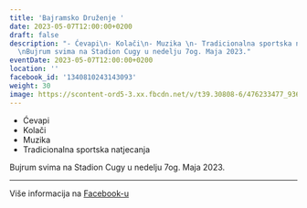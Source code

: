 ```yaml
---
title: 'Bajramsko Druženje '
date: 2023-05-07T12:00:00+0200
draft: false
description: "- Ćevapi\n- Kolači\n- Muzika \n- Tradicionalna sportska natjecanja\n\
  \nBujrum svima na Stadion Cugy u nedelju 7og. Maja 2023."
eventDate: 2023-05-07T12:00:00+0200
location: ''
facebook_id: '1340810243143093'
weight: 30
image: https://scontent-ord5-3.xx.fbcdn.net/v/t39.30808-6/476233477_936651505262116_4103480540059516894_n.jpg?_nc_cat=110&ccb=1-7&_nc_sid=9e60e4&_nc_ohc=82-SQzlvGbAQ7kNvwHBtuSN&_nc_oc=AdkYFAgRIkKLWx1bg9LOFfsFD5CYPonLsuIUrFSTcw0injP0MW8K-1R13k7nYWA3-8o&_nc_zt=23&_nc_ht=scontent-ord5-3.xx&edm=ABTKTjYEAAAA&_nc_gid=izlrSXo_8RbJiDnUgJAxSQ&oh=00_AfY5zWJeP-9JXiQis5N-cXMmJxKlhZ19riuLHQG8Zs7OXQ&oe=68C55F4B
---
```


- Ćevapi
- Kolači
- Muzika 
- Tradicionalna sportska natjecanja

Bujrum svima na Stadion Cugy u nedelju 7og. Maja 2023.

---

Više informacija na [Facebook-u](https://facebook.com/events/1340810243143093)
